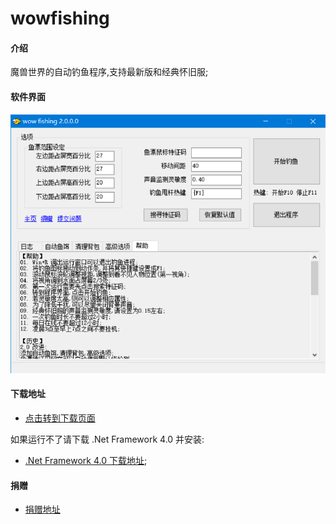 # wowfishing

#### 介绍
魔兽世界的自动钓鱼程序,支持最新版和经典怀旧服;

#### 软件界面

![截图](screen.png)

#### 下载地址

* [点击转到下载页面](https://gitee.com/milaoshu1020/wowfishing/releases)

如果运行不了请下载 .Net Framework 4.0 并安装:

* [.Net Framework 4.0 下载地址](https://www.microsoft.com/zh-cn/download/details.aspx?id=17718);

#### 捐赠

* [捐赠地址](DONATE.md)
